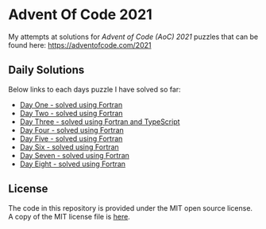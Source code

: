 # Advent Of Code 2021

My attempts at solutions for *Advent of Code (AoC) 2021* puzzles that can be found 
here: https://adventofcode.com/2021

## Daily Solutions

Below links to each days puzzle I have solved so far:

- [Day One - solved using Fortran](./Day-01/Day01-Puzzle.md)
- [Day Two - solved using Fortran](./Day-02/Day02-Puzzle.md)
- [Day Three - solved using Fortran and TypeScript](./Day-03/Day03-Puzzle.md)
- [Day Four - solved using Fortran](./Day-04/Day04-Puzzle.md)
- [Day Five - solved using Fortran](./Day-05/Day05-Puzzle.md)
- [Day Six - solved using Fortran](./Day-06/Day06-Puzzle.md)
- [Day Seven - solved using Fortran](./Day-07/Day07-Puzzle.md)
- [Day Eight - solved using Fortran](./Day-08/Day08-Puzzle.md)

## License

The code in this repository is provided under the MIT open source license. A copy of the 
MIT license file is [here](./LICENSE).